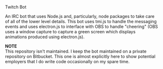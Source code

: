 Twitch Bot

An IRC bot that uses Node.js and, particularly, node packages to take care of all of the lower level details. This bot uses tmi.js to handle the messaging events and uses electron.js to interface with OBS to handle "cheering" (OBS uses a window capture to capture a green screen which displays animations produced using electron.js).

**NOTE**  
 This repository isn't maintained. I keep the bot maintained on a private repository on Bitbucket. This one is almost explicitly here to show potential employers that I do write code occasionally on my spare time. 
